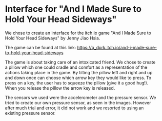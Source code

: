 # Interface for "And I Made Sure to Hold Your Head Sideways"

We chose to create an interface for the itch.io game "And I Made Sure to Hold Your Head Sideways" by Jenny Jiao Hsia.

The game can be found at this link:
https://q_dork.itch.io/and-i-made-sure-to-hold-your-head-sideways

The game is about taking care of an intoxicated friend.
We chose to create a pillow which one could cradle and comfort as a representation of the actions taking place in the game. By tilting the pillow left and right and up and down once can choose which arrow key they would like to press. To press on a key, the user has to squeeze the pillow (give it a good hug!). When you release the pillow the arrow key is released.


The sensors we used were the accelerometer and the pressure sensor. We tried to create our own pressure sensor, as seen in the images. However after much trial and error, it did not work and we resorted to using an existing pressure sensor. 
